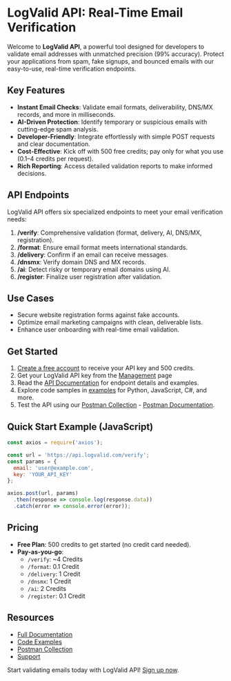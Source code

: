# LogValid API: Real-Time Email Verification

Welcome to **LogValid API**, a powerful tool designed for developers to validate email addresses with unmatched precision (99% accuracy). Protect your applications from spam, fake signups, and bounced emails with our easy-to-use, real-time verification endpoints.

## Key Features
- **Instant Email Checks**: Validate email formats, deliverability, DNS/MX records, and more in milliseconds.
- **AI-Driven Protection**: Identify temporary or suspicious emails with cutting-edge spam analysis.
- **Developer-Friendly**: Integrate effortlessly with simple POST requests and clear documentation.
- **Cost-Effective**: Kick off with 500 free credits; pay only for what you use (0.1–4 credits per request).
- **Rich Reporting**: Access detailed validation reports to make informed decisions.

## API Endpoints
LogValid API offers six specialized endpoints to meet your email verification needs:
1. **/verify**: Comprehensive validation (format, delivery, AI, DNS/MX, registration).
2. **/format**: Ensure email format meets international standards.
3. **/delivery**: Confirm if an email can receive messages.
4. **/dnsmx**: Verify domain DNS and MX records.
5. **/ai**: Detect risky or temporary email domains using AI.
6. **/register**: Finalize user registration after validation.

## Use Cases
- Secure website registration forms against fake accounts.
- Optimize email marketing campaigns with clean, deliverable lists.
- Enhance user onboarding with real-time email validation.

## Get Started
1. [Create a free account](https://logvalid.com) to receive your API key and 500 credits.
2. Get your LogValid API key from the [Management](https://app.logvalid.com/Management) page
3. Read the [API Documentation](docs/api.md) for endpoint details and examples.
4. Explore code samples in [examples](examples/) for Python, JavaScript, C#, and more.
5. Test the API using our [Postman Collection](https://www.postman.com/hashemdev/logvalid/collection/z1rhdij/logvalid-email-verification-api?action=share&creator=16638588) - [Postman Documentation](https://documenter.getpostman.com/view/16638588/2sB2j1hCqE).

## Quick Start Example (JavaScript)
```javascript
const axios = require('axios');

const url = 'https://api.logvalid.com/verify';
const params = {
  email: 'user@example.com',
  key: 'YOUR_API_KEY'
};

axios.post(url, params)
  .then(response => console.log(response.data))
  .catch(error => console.error(error));
```

## Pricing
- **Free Plan**: 500 credits to get started (no credit card needed).
- **Pay-as-you-go**:
  - `/verify`: ~4 Credits
  - `/format`: 0.1 Credit
  - `/delivery`: 1 Credit
  - `/dnsmx`: 1 Credit
  - `/ai`: 2 Credits
  - `/register`: 0.1 Credit

## Resources
- [Full Documentation](docs/api.md)
- [Code Examples](examples/)
- [Postman Collection](https://www.postman.com/hashemdev/logvalid/collection/z1rhdij/logvalid-email-verification-api?action=share&creator=16638588)
- [Support](https://logvalid.com/contact)

Start validating emails today with LogValid API! [Sign up now](https://logvalid.com).

